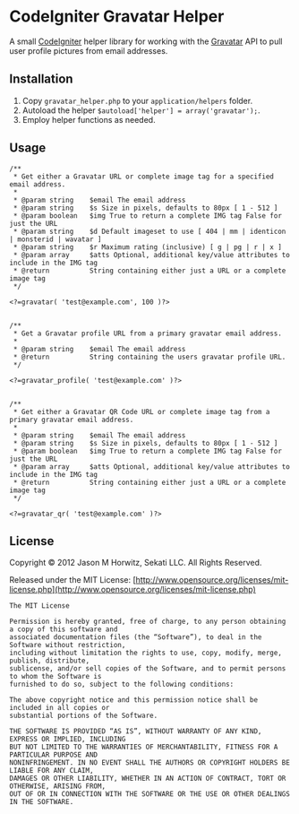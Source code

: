 
CodeIgniter Gravatar Helper
============================

A small [CodeIgniter](http://codeigniter.com) helper library for working with the [Gravatar](http://gravatar.com) API to pull user profile pictures from email addresses.


Installation
-------------------------------------

1. Copy `gravatar_helper.php` to your `application/helpers` folder.
2. Autoload the helper `$autoload['helper'] = array('gravatar');`.
3. Employ helper functions as needed.


Usage
-------------------------------------
	/**
	 * Get either a Gravatar URL or complete image tag for a specified email address.
	 *
	 * @param string 	$email The email address
	 * @param string 	$s Size in pixels, defaults to 80px [ 1 - 512 ]
	 * @param boolean 	$img True to return a complete IMG tag False for just the URL 
	 * @param string 	$d Default imageset to use [ 404 | mm | identicon | monsterid | wavatar ]
	 * @param string 	$r Maximum rating (inclusive) [ g | pg | r | x ]
	 * @param array 	$atts Optional, additional key/value attributes to include in the IMG tag
	 * @return 			String containing either just a URL or a complete image tag
	 */

	<?=gravatar( 'test@example.com', 100 )?>


	/**
	 * Get a Gravatar profile URL from a primary gravatar email address.
	 *
	 * @param string 	$email The email address
	 * @return 			String containing the users gravatar profile URL.
	 */

	<?=gravatar_profile( 'test@example.com' )?>

	
	/**
	 * Get either a Gravatar QR Code URL or complete image tag from a primary gravatar email address.
	 *
	 * @param string 	$email The email address
	 * @param string 	$s Size in pixels, defaults to 80px [ 1 - 512 ]
	 * @param boolean 	$img True to return a complete IMG tag False for just the URL 
	 * @param array 	$atts Optional, additional key/value attributes to include in the IMG tag
	 * @return 			String containing either just a URL or a complete image tag
	 */
 
	<?=gravatar_qr( 'test@example.com' )?> 
	
  	
License
-------------------------------------

Copyright © 2012 Jason M Horwitz, Sekati LLC. All Rights Reserved.

Released under the MIT License: [http://www.opensource.org/licenses/mit-license.php](http://www.opensource.org/licenses/mit-license.php)

	The MIT License

	Permission is hereby granted, free of charge, to any person obtaining a copy of this software and 
	associated documentation files (the “Software”), to deal in the Software without restriction, 
	including without limitation the rights to use, copy, modify, merge, publish, distribute, 
	sublicense, and/or sell copies of the Software, and to permit persons to whom the Software is 
	furnished to do so, subject to the following conditions:

	The above copyright notice and this permission notice shall be included in all copies or 
	substantial portions of the Software.

	THE SOFTWARE IS PROVIDED “AS IS”, WITHOUT WARRANTY OF ANY KIND, EXPRESS OR IMPLIED, INCLUDING 
	BUT NOT LIMITED TO THE WARRANTIES OF MERCHANTABILITY, FITNESS FOR A PARTICULAR PURPOSE AND 
	NONINFRINGEMENT. IN NO EVENT SHALL THE AUTHORS OR COPYRIGHT HOLDERS BE LIABLE FOR ANY CLAIM, 
	DAMAGES OR OTHER LIABILITY, WHETHER IN AN ACTION OF CONTRACT, TORT OR OTHERWISE, ARISING FROM, 
	OUT OF OR IN CONNECTION WITH THE SOFTWARE OR THE USE OR OTHER DEALINGS IN THE SOFTWARE.	
	